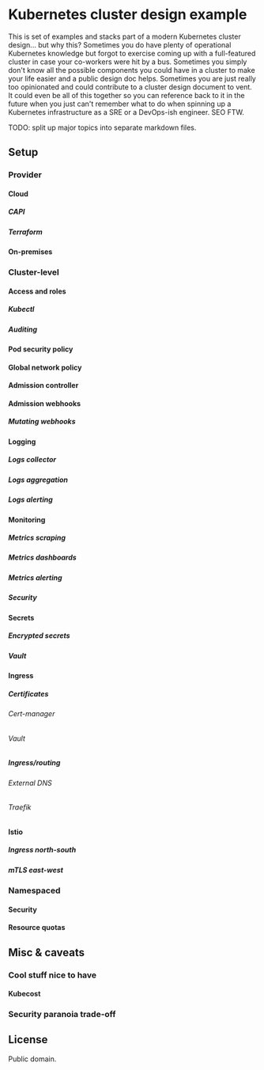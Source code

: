 # Kubernetes cluster design example

This is set of examples and stacks part of a modern Kubernetes cluster design... but why this? Sometimes you do have plenty of operational Kubernetes knowledge but forgot to exercise coming up with a full-featured cluster in case your co-workers were hit by a bus. Sometimes you simply don't know all the possible components you could have in a cluster to make your life easier and a public design doc helps. Sometimes you are just really too opinionated and could contribute to a cluster design document to vent. It could even be all of this together so you can reference back to it in the future when you just can't remember what to do when spinning up a Kubernetes infrastructure as a SRE or a DevOps-ish engineer. SEO FTW.

TODO: split up major topics into separate markdown files.

## Setup

### Provider

#### Cloud

##### CAPI

##### Terraform

#### On-premises

### Cluster-level

#### Access and roles

##### Kubectl

##### Auditing

#### Pod security policy

#### Global network policy

#### Admission controller

#### Admission webhooks

##### Mutating webhooks

#### Logging

##### Logs collector

##### Logs aggregation

##### Logs alerting

#### Monitoring

##### Metrics scraping

##### Metrics dashboards

##### Metrics alerting

##### Security

#### Secrets

##### Encrypted secrets

##### Vault

#### Ingress

##### Certificates

###### Cert-manager

###### Vault

##### Ingress/routing

###### External DNS

###### Traefik

#### Istio

##### Ingress north-south

##### mTLS east-west

### Namespaced

#### Security

#### Resource quotas

## Misc & caveats

### Cool stuff nice to have

#### Kubecost

### Security paranoia trade-off

## License

Public domain.
